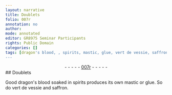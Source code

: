 ```yaml
---
layout: narrative
title: Doublets
folio: 007r
annotation: no
author:
mode: annotated
editor: GR8975 Seminar Participants
rights: Public Domain
categories: []
tags: [dragon's blood, , spirits, mastic, glue, vert de vessie, saffron]
---
```


 <div class="folio" align="center">- - - - - <a href="http://gallica.bnf.fr/ark:/12148/btv1b10500001g/f19.image" target="_blank">007r</a> - - - - - </div> 
##  Doublets 

 
  Good <span class="material">dragon's blood</span> soaked in <span class="material">spirits</span> produces its own <span class="material">mastic</span> or <span class="material">glue</span>. So do <span class="material"><span class="foreign">vert de vessie</span></span> and <span class="material">saffron</span>. 
 